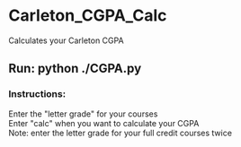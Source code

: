# Carleton_CGPA_Calc
Calculates your Carleton CGPA

## Run: python ./CGPA.py

### Instructions: <br>
Enter the "letter grade" for your courses <br>
Enter "calc" when you want to calculate your CGPA <br>
Note: enter the letter grade for your full credit courses twice
